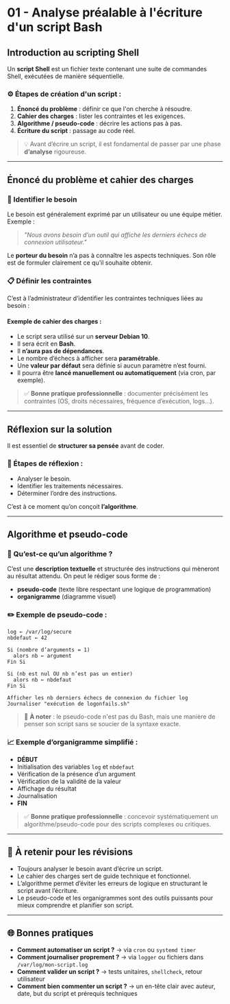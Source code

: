 # 01 - Analyse préalable à l'écriture d'un script Bash

## Introduction au scripting Shell

Un **script Shell** est un fichier texte contenant une suite de commandes Shell, exécutées de manière séquentielle.

### ⚙️ Étapes de création d'un script :
1. **Énoncé du problème** : définir ce que l'on cherche à résoudre.
2. **Cahier des charges** : lister les contraintes et les exigences.
3. **Algorithme / pseudo-code** : décrire les actions pas à pas.
4. **Écriture du script** : passage au code réel.

> 💡 Avant d’écrire un script, il est fondamental de passer par une phase **d’analyse** rigoureuse.

---

## Énoncé du problème et cahier des charges

### 🎯 Identifier le besoin
Le besoin est généralement exprimé par un utilisateur ou une équipe métier. Exemple :

> *"Nous avons besoin d’un outil qui affiche les derniers échecs de connexion utilisateur."*

Le **porteur du besoin** n’a pas à connaître les aspects techniques. Son rôle est de formuler clairement ce qu’il souhaite obtenir.

### 📋 Définir les contraintes
C’est à l’administrateur d’identifier les contraintes techniques liées au besoin :

#### Exemple de cahier des charges :
- Le script sera utilisé sur un **serveur Debian 10**.
- Il sera écrit en **Bash**.
- Il **n’aura pas de dépendances**.
- Le nombre d’échecs à afficher sera **paramétrable**.
- Une **valeur par défaut** sera définie si aucun paramètre n’est fourni.
- Il pourra être **lancé manuellement ou automatiquement** (via cron, par exemple).

> ✅ **Bonne pratique professionnelle** : documenter précisément les contraintes (OS, droits nécessaires, fréquence d’exécution, logs…).

---

## Réflexion sur la solution

Il est essentiel de **structurer sa pensée** avant de coder.

### 💭 Étapes de réflexion :
- Analyser le besoin.
- Identifier les traitements nécessaires.
- Déterminer l’ordre des instructions.

C’est à ce moment qu’on conçoit **l’algorithme**.

---

## Algorithme et pseudo-code

### 🧠 Qu’est-ce qu’un algorithme ?
C’est une **description textuelle** et structurée des instructions qui mèneront au résultat attendu. On peut le rédiger sous forme de :
- **pseudo-code** (texte libre respectant une logique de programmation)
- **organigramme** (diagramme visuel)

### ✏️ Exemple de pseudo-code :

```
log ← /var/log/secure
nbdefaut ← 42

Si (nombre d’arguments = 1)
  alors nb ← argument
Fin Si

Si (nb est nul OU nb n’est pas un entier)
  alors nb ← nbdefaut
Fin Si

Afficher les nb derniers échecs de connexion du fichier log
Journaliser "exécution de logonfails.sh"

```


> 🔎 **À noter** : le pseudo-code n'est pas du Bash, mais une manière de penser son script sans se soucier de la syntaxe exacte.

### 📈 Exemple d’organigramme simplifié :
- **DÉBUT**
- Initialisation des variables `log` et `nbdefaut`
- Vérification de la présence d’un argument
- Vérification de la validité de la valeur
- Affichage du résultat
- Journalisation
- **FIN**

> ✅ **Bonne pratique professionnelle** : concevoir systématiquement un algorithme/pseudo-code pour des scripts complexes ou critiques.

---

## 🧠 À retenir pour les révisions

- Toujours analyser le besoin avant d’écrire un script.
- Le cahier des charges sert de guide technique et fonctionnel.
- L’algorithme permet d’éviter les erreurs de logique en structurant le script avant l’écriture.
- Le pseudo-code et les organigrammes sont des outils puissants pour mieux comprendre et planifier son script.

---

## 🌐 Bonnes pratiques

- **Comment automatiser un script ?** → via `cron` ou `systemd timer`
- **Comment journaliser proprement ?** → via `logger` ou fichiers dans `/var/log/mon-script.log`
- **Comment valider un script ?** → tests unitaires, `shellcheck`, retour utilisateur
- **Comment bien commenter un script ?** → un en-tête clair avec auteur, date, but du script et prérequis techniques

